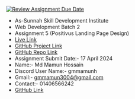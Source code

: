 [![Review Assignment Due Date](https://classroom.github.com/assets/deadline-readme-button-24ddc0f5d75046c5622901739e7c5dd533143b0c8e959d652212380cedb1ea36.svg)](https://classroom.github.com/a/eiidkBVX)



* As-Sunnah Skill Development Institute
* Web Development Batch 2
* Assignment 5 (Positivus Landing Page Design)
* [Live Link](https://asf-wd-assignment5.netlify.app/)
* [GitHub Project Link](https://github.com/GmMamunH/asf-wd-assignment5)
* [GitHub Repo Link](https://github.com/as-sunnah-skill-development-institute/assdi-batch2-assignment-5-GmMamunH)
* Assignment Submit Date:- 17 April 2024
* Name:-  Md Mamun Hossain 
* Discord User Name:- gmmamunh
* Gmail:- gmmamun3004@gmail.com
* Contact:- 01406566242
* [GitHub Link](https://github.com/gmmamunh/)
